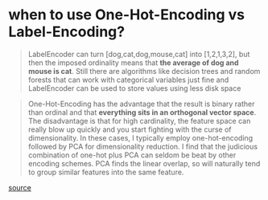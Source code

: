 # when to use One-Hot-Encoding vs Label-Encoding?

>LabelEncoder can turn [dog,cat,dog,mouse,cat] into [1,2,1,3,2], but then the imposed ordinality means that **the average of dog and mouse is cat**. Still there are algorithms like decision trees and random forests that can work with categorical variables just fine and LabelEncoder can be used to store values using less disk space

>One-Hot-Encoding has the advantage that the result is binary rather than ordinal and that **everything sits in an orthogonal vector space**. The disadvantage is that for high cardinality, the feature space can really blow up quickly and you start fighting with the curse of dimensionality. In these cases, I typically employ one-hot-encoding followed by PCA for dimensionality reduction. I find that the judicious combination of one-hot plus PCA can seldom be beat by other encoding schemes. PCA finds the linear overlap, so will naturally tend to group similar features into the same feature.

[source](https://datascience.stackexchange.com/questions/9443/when-to-use-one-hot-encoding-vs-labelencoder-vs-dictvectorizor)
